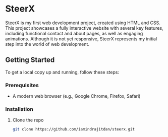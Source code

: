 # SteerX

SteerX is my first web development project, created using HTML and CSS. This project showcases a fully interactive website with several key features, including functional contact and about pages, as well as engaging animations. Although it is not yet responsive, SteerX represents my initial step into the world of web development.


## Getting Started

To get a local copy up and running, follow these steps:

### Prerequisites

- A modern web browser (e.g., Google Chrome, Firefox, Safari)

### Installation

1. Clone the repo
   ```sh
   git clone https://github.com/iamindrajitdan/steerx.git
